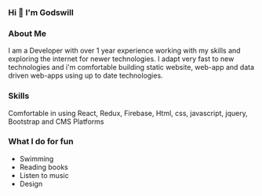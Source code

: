### Hi  👋 I'm Godswill

<!--
**Godswill199/Godswill199** is a ✨ _special_ ✨ repository because its `README.md` (this file) appears on your GitHub profile.

Here are some ideas to get you started:

- 🔭 I’m currently working on ...
- 🌱 I’m currently learning ...
- 👯 I’m looking to collaborate on ...
- 🤔 I’m looking for help with ...
- 💬 Ask me about ...
- 📫 How to reach me: ...
- 😄 Pronouns: ...
- ⚡ Fun fact: ...
-->
 ### About Me
  I am a Developer with over 1 year experience working with my skills and exploring the internet for newer technologies. 
  I adapt very fast to new technologies and i'm comfortable building static website, web-app and data driven web-apps using up to date technologies.
  
  ### Skills
Comfortable in using React, Redux, Firebase, Html, css, javascript, jquery, Bootstrap and CMS Platforms
  
  ### What I do for fun
 - Swimming
 - Reading books
 - Listen to music
 - Design
 
 

